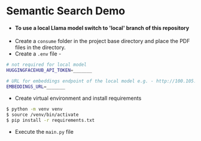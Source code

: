 # Semantic Search Demo

- #### To use a local Llama model switch to 'local' branch of this repository
- Create a `consume` folder in the project base directory and place the PDF files in the directory.
- Create a `.env` file -
```bash
# not required for local model
HUGGINGFACEHUB_API_TOKEN=_______

# URL for embeddings endpoint of the local model e.g. - http://100.105.38.57:3001/v1/embeddings
EMBEDDINGS_URL=_______
```
- Create virtual environment and install requirements
```bash
$ python -m venv venv
$ source /venv/bin/activate
$ pip install -r requirements.txt
```
- Execute the `main.py` file
